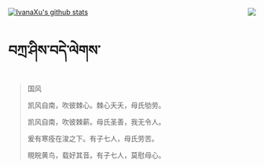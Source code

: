 [![IvanaXu's github stats](https://github-readme-stats.vercel.app/api?username=IvanaXu&show_icons=true&theme=vue-dark)](https://github.com/anuraghazra/github-readme-stats)
<img align="right" src="https://github-readme-stats.vercel.app/api/top-langs/?username=IvanaXu&langs_count=3&theme=graywhite" />
# བཀྲ་ཤིས་བདེ་ལེགས་
> 国风
> 
> 凯风自南，吹彼棘心。棘心夭夭，母氏劬劳。
> 
> 凯风自南，吹彼棘薪。母氏圣善，我无令人。
> 
> 爰有寒痊在浚之下。有子七人，母氏劳苦。
> 
> 睍睆黄鸟，载好其音。有子七人，莫慰母心。
>